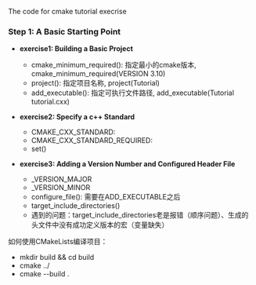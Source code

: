 The code for cmake tutorial execrise

### Step 1: A Basic Starting Point

- **exercise1: Building a Basic Project**
  - cmake_minimum_required(): 指定最小的cmake版本, cmake_minimum_required(VERSION 3.10)
  - project(): 指定项目名称, project(Tutorial)
  - add_executable(): 指定可执行文件路径, add_executable(Tutorial tutorial.cxx)


- **exercise2: Specify a c++ Standard**
  - CMAKE_CXX_STANDARD: 
  - CMAKE_CXX_STANDARD_REQUIRED:
  - set()

- **exercise3: Adding a Version Number and Configured Header File**
  - <PROJECT-NAME>_VERSION_MAJOR
  - <PROJECT-NAME>_VERSION_MINOR
  - configure_file(): 需要在ADD_EXECUTABLE之后
  - target_include_directories()
  - 遇到的问题：target_include_directories老是报错（顺序问题）、生成的头文件中没有成功定义版本的宏（变量缺失）

如何使用CMakeLists编译项目：
- mkdir build && cd build
- cmake ../
- cmake --build . 